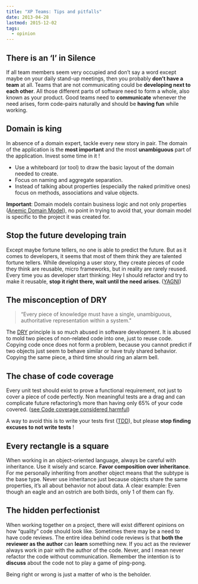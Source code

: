 ```yaml
---
title: "XP Teams: Tips and pitfalls"
date: 2013-04-28
lastmod: 2015-12-02
tags:
  - opinion
---
```


## There is an ‘I’ in Silence

If all team members seem very occupied and don’t say a word except maybe on your daily stand-up meetings, then you probably **don’t have a team** at all. Teams that are not communicating could be **developing next to each other**. All those different parts of software need to form a whole, also known as your product. Good teams need to **communicate** whenever the need arises, form code-pairs naturally and should be **having fun** while working.

## Domain is king

In absence of a domain expert, tackle every new story in pair. The domain of the application is the **most important** and the most **unambiguous** part of the application. Invest some time in it !

- Use a whiteboard (or tool) to draw the basic layout of the domain needed to create.
- Focus on naming and aggregate separation.
- Instead of talking about properties (especially the naked primitive ones) focus on methods, associations and value objects.

**Important**: Domain models contain business logic and not only properties ([Anemic Domain Model](http://martinfowler.com/bliki/AnemicDomainModel.html)), no point in trying to avoid that, your domain model is specific to the project it was created for.

## Stop the future developing train

Except maybe fortune tellers, no one is able to predict the future. But as it comes to developers, it seems that most of them think they are talented fortune tellers. While developing a user story, they create pieces of code they think are reusable, micro frameworks, but in reality are rarely reused. Every time you as developer start thinking: Hey I should refactor and try to make it reusable, **stop it right there, wait until the need arises**. ([YAGNI](http://en.wikipedia.org/wiki/You_aren%27t_gonna_need_it))

## The misconception of DRY

> “Every piece of knowledge must have a single, unambiguous, authoritative representation within a system."

The [DRY](http://en.wikipedia.org/wiki/Don%27t_repeat_yourself) principle is so much abused in software development. It is abused to mold two pieces of non-related code into one, just to reuse code. Copying code once does not form a problem, because you cannot predict if two objects just seem to behave similar or have truly shared behavior. Copying the same piece, a third time should ring an alarm bell.

## The chase of code coverage

Every unit test should exist to prove a functional requirement, not just to cover a piece of code perfectly. Non meaningful tests are a drag and can complicate future refactoring’s more than having only 65% of your code covered. ([see Code coverage considered harmful](http://adiws.blogspot.it/2012/04/code-coverage-considered-harmful.html))

A way to avoid this is to write your tests first ([TDD](http://en.wikipedia.org/wiki/Test-driven_development")), but please **stop finding excuses to not write tests** !

## Every rectangle is a square

When working in an object-oriented language, always be careful with inheritance. Use it wisely and scarce. **Favor composition over inheritance**. For me personally inheriting from another object means that the subtype is the base type. Never use inheritance just because objects share the same properties, it’s all about behavior not about data.
A clear example: Even though an eagle and an ostrich are both birds, only 1 of them can fly.

## The hidden perfectionist

When working together on a project, there will exist different opinions on how “quality” code should look like. Sometimes there may be a need to have code reviews. The entire idea behind code reviews is that **both the reviewer as the author** can **learn** something new. If you act as the reviewer always work in pair with the author of the code. Never, and I mean never refactor the code without communication. Remember the intention is to **discuss** about the code not to play a game of ping-pong.

Being right or wrong is just a matter of who is the beholder.

